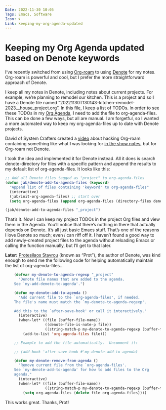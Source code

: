 ```yaml
---
Date: 2022-11-30 10:05
Tags: Emacs, Software
Icon: 🌀
Link: keeping-my-org-agenda-updated
---
```


# Keeping my Org Agenda updated based on Denote keywords

I’ve recently switched from using [Org-roam](https://www.orgroam.com/) to using [Denote](https://protesilaos.com/emacs/denote) for my notes. Org-roam is powerful and cool, but I prefer the more straightforward approach of Denote.

I keep all my notes in Denote, including notes about current projects. For example, we’re planning to remodel our kitchen. This is a project and so I have a Denote file named “20221130T130143–kitchen-remodel-2023\_\_house\_project.org”. In this file, I keep a list of TODOs. In order to see these TODOs in my [Org Agenda](https://orgmode.org/manual/Agenda-Views.html), I need to add the file to org-agenda-files. This can be done a few ways, but all are manual. I am forgetful, so I wanted a more automated way to keep my org-agenda-files up to date with Denote projects.

David of System Crafters created a [video](https://www.youtube.com/watch?v=CUkuyW6hr18) about hacking Org-roam containing something like what I was looking for [in the show notes](https://systemcrafters.net/build-a-second-brain-in-emacs/5-org-roam-hacks/#build-your-org-agenda-from-org-roam-notes), but for Org-roam not Denote.

I took the idea and implemented it for Denote instead. All it does is search denote-directory for files with a specific pattern and append the results to my default list of org-agenda-files. It looks like this:

```lisp
;; Add all Denote files tagged as "project" to org-agenda-files
(defun jab/denote-add-to-agenda-files (keyword)
  "Append list of files containing 'keyword' to org-agenda-files"
  (interactive)
  (jab/init-org-agenda-files) ;; start over
  (setq org-agenda-files (append org-agenda-files (directory-files denote-directory t keyword))))

(jab/denote-add-to-agenda-files "_project")
```

That’s it. Now I can keep my project TODOs in the project Org files and view them in the Agenda. You’ll notice that there’s nothing in there that actually depends on Denote. It’s all just basic Emacs stuff. That’s one of the reasons I love Denote so much; even _I_ can riff off it. I haven’t found a good way to add newly-created project files to the agenda without reloading Emacs or calling the function manually, but I’ll get to that later.

**Later:** [Protesilaos Stavrou](https://protesilaos.com/) (known as “Prot”), the author of Denote, was kind enough to send me the following code for helping automatically maintain the list of org-agenda-files…

```lisp
    (defvar my-denote-to-agenda-regexp "_project"
      "Denote file names that are added to the agenda.
    See `my-add-denote-to-agenda'.")

    (defun my-denote-add-to-agenda ()
      "Add current file to the `org-agenda-files', if needed.
    The file's name must match the `my-denote-to-agenda-regexp'.

    Add this to the `after-save-hook' or call it interactively."
      (interactive)
      (when-let* ((file (buffer-file-name))
                  ((denote-file-is-note-p file))
                  ((string-match-p my-denote-to-agenda-regexp (buffer-file-name))))
        (add-to-list 'org-agenda-files file)))

    ;; Example to add the file automatically.  Uncomment it:

    ;; (add-hook 'after-save-hook #'my-denote-add-to-agenda)

    (defun my-denote-remove-from-agenda ()
      "Remove current file from the `org-agenda-files'.
    See `my-denote-add-to-agenda' for how to add files to the Org
    agenda."
      (interactive)
      (when-let* ((file (buffer-file-name))
                  ((string-match-p my-denote-to-agenda-regexp (buffer-file-name))))
        (setq org-agenda-files (delete file org-agenda-files))))
```

This works great. Thanks, Prot!
